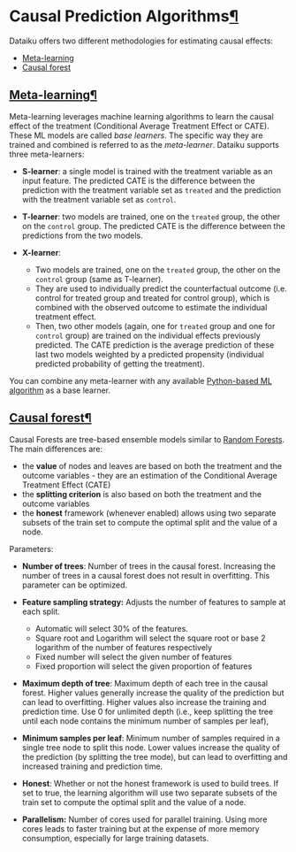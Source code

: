 Causal Prediction Algorithms[¶](#causal-prediction-algorithms "Permalink to this heading")
==========================================================================================


Dataiku offers two different methodologies for estimating causal effects:



* [Meta\-learning](#meta-learning)
* [Causal forest](#causal-forest)




[Meta\-learning](#id3)[¶](#meta-learning "Permalink to this heading")
---------------------------------------------------------------------


Meta\-learning leverages machine learning algorithms to learn the causal effect of the treatment (Conditional Average Treatment Effect or CATE). These ML models are called *base learners*. The specific way they are trained and combined is referred to as the *meta\-learner*. Dataiku supports three meta\-learners:


* **S\-learner**: a single model is trained with the treatment variable as an input feature. The predicted CATE is the difference between the prediction with the treatment variable set as `treated` and the prediction with the treatment variable set as `control`.
* **T\-learner**: two models are trained, one on the `treated` group, the other on the `control` group. The predicted CATE is the difference between the predictions from the two models.
* **X\-learner**:


	+ Two models are trained, one on the `treated` group, the other on the `control` group (same as T\-learner).
	+ They are used to individually predict the counterfactual outcome (i.e. control for treated group and treated for control group), which is combined with the observed outcome to estimate the individual treatment effect.
	+ Then, two other models (again, one for `treated` group and one for `control` group) are trained on the individual effects previously predicted. The CATE prediction is the average prediction of these last two models weighted by a predicted propensity (individual predicted probability of getting the treatment).


You can combine any meta\-learner with any available [Python\-based ML algorithm](../algorithms/in-memory-python.html) as a base learner.




[Causal forest](#id4)[¶](#causal-forest "Permalink to this heading")
--------------------------------------------------------------------


Causal Forests are tree\-based ensemble models similar to [Random Forests](../algorithms/in-memory-python.html#random-forest). The main differences are:


* the **value** of nodes and leaves are based on both the treatment and the outcome variables \- they are an estimation of the Conditional Average Treatment Effect (CATE)
* the **splitting criterion** is also based on both the treatment and the outcome variables
* the **honest** framework (whenever enabled) allows using two separate subsets of the train set to compute the optimal split and the value of a node.


Parameters:


* **Number of trees**: Number of trees in the causal forest. Increasing the number of trees in a causal forest does not result in overfitting. This parameter can be optimized.
* **Feature sampling strategy:** Adjusts the number of features to sample at each split.


	+ Automatic will select 30% of the features.
	+ Square root and Logarithm will select the square root or base 2 logarithm of the number of features respectively
	+ Fixed number will select the given number of features
	+ Fixed proportion will select the given proportion of features
* **Maximum depth of tree**: Maximum depth of each tree in the causal forest. Higher values generally increase the quality of the prediction but can lead to overfitting. Higher values also increase the training and prediction time. Use 0 for unlimited depth (i.e., keep splitting the tree until each node contains the minimum number of samples per leaf),
* **Minimum samples per leaf**: Minimum number of samples required in a single tree node to split this node. Lower values increase the quality of the prediction (by splitting the tree mode), but can lead to overfitting and increased training and prediction time.
* **Honest**: Whether or not the honest framework is used to build trees. If set to true, the learning algorithm will use two separate subsets of the train set to compute the optimal split and the value of a node.
* **Parallelism:** Number of cores used for parallel training. Using more cores leads to faster training but at the expense of more memory consumption, especially for large training datasets.